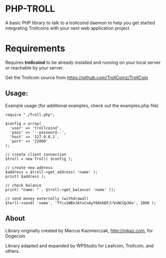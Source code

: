 # PHP-TROLL

A basic PHP library to talk to a trollcoind daemon to help you get started integrating Trollcoins with your next web application project.

# Requirements

Requires **trollcoind** to be already installed and running on your local server or reachable by your server.

Get the Trollcoin source from https://github.com/TrollCoinz/TrollCoin

## Usage:

Example usage (for additional examples, check out the examples.php file)

```
require "./Troll.php";

$config = array(
  'user' => 'trollcoind',
  'pass' => '--password--',
  'host' => '127.0.0.1',
  'port' => '22000'
);

// create client connection
$troll = new Troll( $config );

// create new address
$address = $troll->get_address( 'name' );
print( $address );

// check balance
print( "name: " . $troll->get_balance( 'name' ));

// send money externally (withdrawal)
$torll->send( 'name', 'Tfcu1WBnJAYuCxAyY8AVbDFJrVuNCUp36o', 1000 );
```

## About

Library originally created by Marcus Kazmierczak, http://mkaz.com, for Dogecoin

Library adapted and expanded by WPStudio for Leafcoin, Trollcoin, and others.

